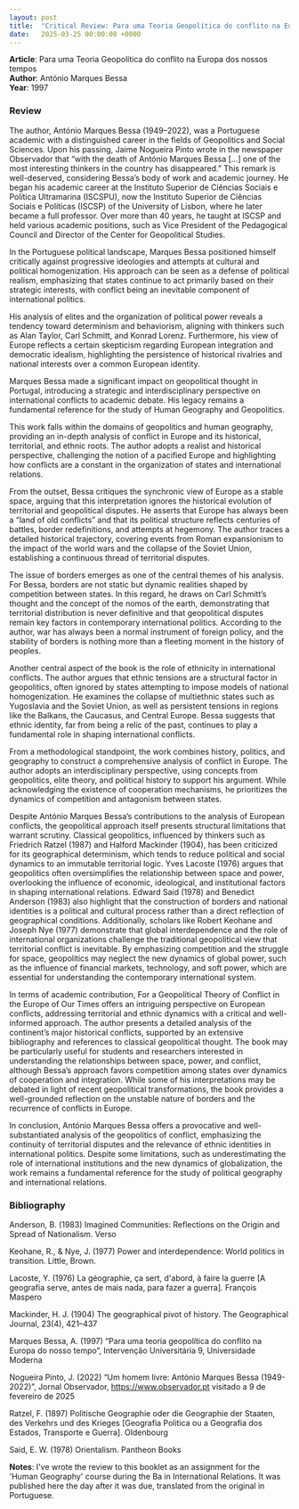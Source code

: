 ```yaml
---
layout: post
title:  "Critical Review: Para uma Teoria Geopolítica do conflito na Europa dos nossos tempos"
date:   2025-03-25 00:00:00 +0000
---
```

**Article**: Para uma Teoria Geopolítica do conflito na Europa dos nossos tempos<br>
**Author**: António Marques Bessa<br>
**Year**: 1997

### Review
The author, António Marques Bessa (1949–2022), was a Portuguese academic with a distinguished career in the fields of Geopolitics and Social Sciences. Upon his passing, Jaime Nogueira Pinto wrote in the newspaper Observador that “with the death of António Marques Bessa [...] one of the most interesting thinkers in the country has disappeared.” This remark is well-deserved, considering Bessa’s body of work and academic journey. He began his academic career at the Instituto Superior de Ciências Sociais e Política Ultramarina (ISCSPU), now the Instituto Superior de Ciências Sociais e Políticas (ISCSP) of the University of Lisbon, where he later became a full professor. Over more than 40 years, he taught at ISCSP and held various academic positions, such as Vice President of the Pedagogical Council and Director of the Center for Geopolitical Studies.

In the Portuguese political landscape, Marques Bessa positioned himself critically against progressive ideologies and attempts at cultural and political homogenization. His approach can be seen as a defense of political realism, emphasizing that states continue to act primarily based on their strategic interests, with conflict being an inevitable component of international politics.

His analysis of elites and the organization of political power reveals a tendency toward determinism and behaviorism, aligning with thinkers such as Alan Taylor, Carl Schmitt, and Konrad Lorenz. Furthermore, his view of Europe reflects a certain skepticism regarding European integration and democratic idealism, highlighting the persistence of historical rivalries and national interests over a common European identity.

Marques Bessa made a significant impact on geopolitical thought in Portugal, introducing a strategic and interdisciplinary perspective on international conflicts to academic debate. His legacy remains a fundamental reference for the study of Human Geography and Geopolitics.

This work falls within the domains of geopolitics and human geography, providing an in-depth analysis of conflict in Europe and its historical, territorial, and ethnic roots. The author adopts a realist and historical perspective, challenging the notion of a pacified Europe and highlighting how conflicts are a constant in the organization of states and international relations.

From the outset, Bessa critiques the synchronic view of Europe as a stable space, arguing that this interpretation ignores the historical evolution of territorial and geopolitical disputes. He asserts that Europe has always been a “land of old conflicts” and that its political structure reflects centuries of battles, border redefinitions, and attempts at hegemony. The author traces a detailed historical trajectory, covering events from Roman expansionism to the impact of the world wars and the collapse of the Soviet Union, establishing a continuous thread of territorial disputes.

The issue of borders emerges as one of the central themes of his analysis. For Bessa, borders are not static but dynamic realities shaped by competition between states. In this regard, he draws on Carl Schmitt’s thought and the concept of the nomos of the earth, demonstrating that territorial distribution is never definitive and that geopolitical disputes remain key factors in contemporary international politics. According to the author, war has always been a normal instrument of foreign policy, and the stability of borders is nothing more than a fleeting moment in the history of peoples.

Another central aspect of the book is the role of ethnicity in international conflicts. The author argues that ethnic tensions are a structural factor in geopolitics, often ignored by states attempting to impose models of national homogenization. He examines the collapse of multiethnic states such as Yugoslavia and the Soviet Union, as well as persistent tensions in regions like the Balkans, the Caucasus, and Central Europe. Bessa suggests that ethnic identity, far from being a relic of the past, continues to play a fundamental role in shaping international conflicts.

From a methodological standpoint, the work combines history, politics, and geography to construct a comprehensive analysis of conflict in Europe. The author adopts an interdisciplinary perspective, using concepts from geopolitics, elite theory, and political history to support his argument. While acknowledging the existence of cooperation mechanisms, he prioritizes the dynamics of competition and antagonism between states.

Despite António Marques Bessa’s contributions to the analysis of European conflicts, the geopolitical approach itself presents structural limitations that warrant scrutiny. Classical geopolitics, influenced by thinkers such as Friedrich Ratzel (1987) and Halford Mackinder (1904), has been criticized for its geographical determinism, which tends to reduce political and social dynamics to an immutable territorial logic. Yves Lacoste (1976) argues that geopolitics often oversimplifies the relationship between space and power, overlooking the influence of economic, ideological, and institutional factors in shaping international relations. Edward Said (1978) and Benedict Anderson (1983) also highlight that the construction of borders and national identities is a political and cultural process rather than a direct reflection of geographical conditions. Additionally, scholars like Robert Keohane and Joseph Nye (1977) demonstrate that global interdependence and the role of international organizations challenge the traditional geopolitical view that territorial conflict is inevitable. By emphasizing competition and the struggle for space, geopolitics may neglect the new dynamics of global power, such as the influence of financial markets, technology, and soft power, which are essential for understanding the contemporary international system.

In terms of academic contribution, For a Geopolitical Theory of Conflict in the Europe of Our Times offers an intriguing perspective on European conflicts, addressing territorial and ethnic dynamics with a critical and well-informed approach. The author presents a detailed analysis of the continent’s major historical conflicts, supported by an extensive bibliography and references to classical geopolitical thought. The book may be particularly useful for students and researchers interested in understanding the relationships between space, power, and conflict, although Bessa’s approach favors competition among states over dynamics of cooperation and integration. While some of his interpretations may be debated in light of recent geopolitical transformations, the book provides a well-grounded reflection on the unstable nature of borders and the recurrence of conflicts in Europe.

In conclusion, António Marques Bessa offers a provocative and well-substantiated analysis of the geopolitics of conflict, emphasizing the continuity of territorial disputes and the relevance of ethnic identities in international politics. Despite some limitations, such as underestimating the role of international institutions and the new dynamics of globalization, the work remains a fundamental reference for the study of political geography and international relations.

### Bibliography
Anderson, B. (1983) Imagined Communities: Reflections on the Origin and Spread of Nationalism. Verso

Keohane, R., & Nye, J. (1977) Power and interdependence: World politics in transition. Little, Brown.

Lacoste, Y. (1976) La géographie, ça sert, d'abord, à faire la guerre [A geografia serve, antes de mais nada, para fazer a guerra]. François Maspero

Mackinder, H. J. (1904) The geographical pivot of history. The Geographical Journal, 23(4), 421–437

Marques Bessa, A. (1997) “Para uma teoria geopolítica do conflito na Europa do nosso tempo”, Intervenção Universitária 9, Universidade Moderna

Nogueira Pinto, J. (2022) “Um homem livre: António Marques Bessa (1949-2022)”, Jornal Observador, https://www.observador.pt visitado a 9 de fevereiro de 2025

Ratzel, F. (1897) Politische Geographie oder die Geographie der Staaten, des Verkehrs und des Krieges [Geografia Politica ou a Geografia dos Estados, Transporte e Guerra]. Oldenbourg

Said, E. W. (1978) Orientalism. Pantheon Books

**Notes**: I've wrote the review to this booklet as an assignment for the 'Human Geography' course during the Ba in International Relations. It was published here the day after it was due, translated from the original in Portuguese.